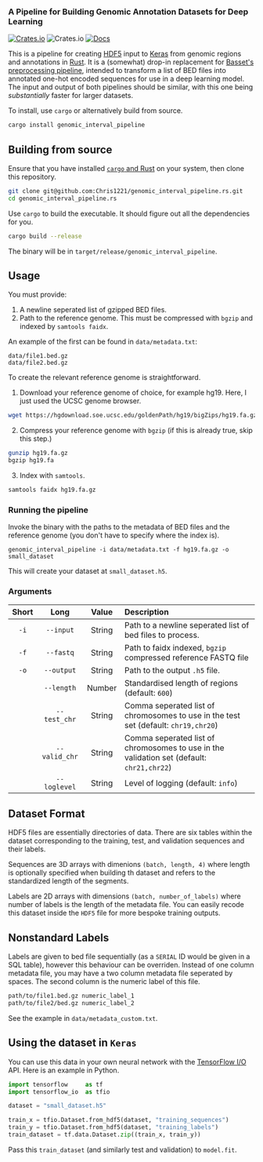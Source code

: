 ### A Pipeline for Building Genomic Annotation Datasets for Deep Learning

[![Crates.io](https://img.shields.io/crates/v/genomic_interval_pipeline)](https://crates.io/crates/genomic_interval_pipeline)
![Crates.io](https://img.shields.io/crates/d/genomic_interval_pipeline)
[![Docs](https://docs.rs/genomic_interval_pipeline/badge.svg?version=0.1.0)](https://docs.rs/crate/genomic_interval_pipeline)

This is a pipeline for creating [HDF5](https://www.hdfgroup.org/solutions/hdf5) input to [Keras](https://keras.io/) from genomic regions and annotations in [Rust](https://www.rust-lang.org). It is a (somewhat) drop-in replacement for [Basset's preprocessing pipeline](https://github.com/davek44/Basset/blob/master/docs/preprocess.md), intended to transform a list of BED files into annotated one-hot encoded sequences for use in a deep learning model. The input and output of both pipelines should be similar, with this one being *substantially* faster for larger datasets.

To install, use `cargo` or alternatively build from source.

```sh
cargo install genomic_interval_pipeline
```

## Building from source

Ensure that you have installed [`cargo` and Rust](https://doc.rust-lang.org/cargo/getting-started/installation.html) on your system, then clone this repository. 

```sh
git clone git@github.com:Chris1221/genomic_interval_pipeline.rs.git
cd genomic_interval_pipeline.rs
```

Use `cargo` to build the executable. It should figure out all the dependencies for you.

```sh
cargo build --release
```

The binary will be in `target/release/genomic_interval_pipeline`.

## Usage

You must provide:

1. A newline seperated list of gzipped BED files.
2. Path to the reference genome. This must be compressed with `bgzip` and indexed by `samtools faidx`. 

An example of the first can be found in `data/metadata.txt`:

```
data/file1.bed.gz
data/file2.bed.gz
```

To create the relevant reference genome is straightforward. 

1. Download your reference genome of choice, for example hg19. Here, I just used the UCSC genome browser. 

```sh
wget https://hgdownload.soe.ucsc.edu/goldenPath/hg19/bigZips/hg19.fa.gz
```

2. Compress your reference genome with `bgzip` (if this is already true, skip this step.)

```sh
gunzip hg19.fa.gz
bgzip hg19.fa
```

3. Index with `samtools`.

```sh
samtools faidx hg19.fa.gz
```

### Running the pipeline

Invoke the binary with the paths to the metadata of BED files and the reference genome (you don't have to specify where the index is). 

```
genomic_interval_pipeline -i data/metadata.txt -f hg19.fa.gz -o small_dataset
```

This will create your dataset at `small_dataset.h5`.

### Arguments


| Short | Long | Value | Description | 
| :-:   | :-:  | :-: | :-- |
| `-i` | `--input` | String | Path to a newline seperated list of bed files to process. | 
| `-f` | `--fastq` | String | Path to faidx indexed, `bgzip` compressed reference FASTQ file |
| `-o` | `--output` | String | Path to the output `.h5` file. |
|     |  `--length` | Number | Standardised length of regions (default: `600`) |
|     | `--test_chr` | String| Comma seperated list of chromosomes to use in the test set (default: `chr19,chr20`) | 
|     | `--valid_chr` | String| Comma seperated list of chromosomes to use in the validation set (default: `chr21,chr22`) | 
|     | `--loglevel` | String | Level of logging (default: `info`) | 

## Dataset Format

HDF5 files are essentially directories of data. There are six tables within the dataset corresponding to the training, test, and validation sequences and their labels. 

Sequences are 3D arrays with dimenions `(batch, length, 4)` where length is optionally specified when building th dataset and refers to the standardized length of the segments. 

Labels are 2D arrays with dimensions `(batch, number_of_labels)` where number of labels is the length of the metadata file. You can easily recode this dataset inside the `HDF5` file for more bespoke training outputs.

## Nonstandard Labels

Labels are given to bed file sequentially (as a `SERIAL` ID would be given in a SQL table), however this behaviour can be overriden. Instead of one column metadata file, you may have a two column metadata file seperated by spaces. The second column is the numeric label of this file.

```sh
path/to/file1.bed.gz numeric_label_1
path/to/file2/bed.gz numeric_label_2
```

See the example in `data/metadata_custom.txt`.

## Using the dataset in `Keras`

You can use this data in your own neural network with the [TensorFlow I/O](https://www.tensorflow.org/io) API. Here is an example in Python.

```py
import tensorflow     as tf
import tensorflow_io  as tfio

dataset = "small_dataset.h5"

train_x = tfio.Dataset.from_hdf5(dataset, "training_sequences")
train_y = tfio.Dataset.from_hdf5(dataset, "training_labels")
train_dataset = tf.data.Dataset.zip((train_x, train_y))
```

Pass this `train_dataset` (and similarly test and validation) to `model.fit`. 

